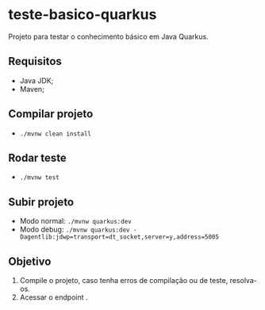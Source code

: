 # teste-basico-quarkus
Projeto para testar o conhecimento básico em Java Quarkus.

## Requisitos
- Java JDK;
- Maven;

## Compilar projeto
- `./mvnw clean install`

## Rodar teste
- `./mvnw test`

## Subir projeto
- Modo normal: `./mvnw quarkus:dev`
- Modo debug: `./mvnw quarkus:dev -Dagentlib:jdwp=transport=dt_socket,server=y,address=5005`


## Objetivo
1. Compile o projeto, caso tenha erros de compilação ou de teste, resolva-os.
2. Acessar o endpoint </hello>.
